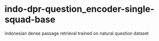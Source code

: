 # indo-dpr-question_encoder-single-squad-base
indonesian dense passage retrieval trained on natural question dataset
